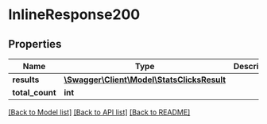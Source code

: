 # InlineResponse200

## Properties
Name | Type | Description | Notes
------------ | ------------- | ------------- | -------------
**results** | [**\Swagger\Client\Model\StatsClicksResult**](StatsClicksResult.md) |  | [optional] 
**total_count** | **int** |  | [optional] 

[[Back to Model list]](../../README.md#documentation-for-models) [[Back to API list]](../../README.md#documentation-for-api-endpoints) [[Back to README]](../../README.md)

